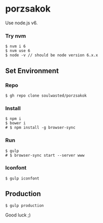 # porzsakok

Use node.js v6.

### Try nvm
```
$ nvm i 6
$ nvm use 6
$ node -v // should be node version 6.x.x
```


## Set Environment

### Repo
```
$ gh repo clone soulwasted/porzsakok
```

### Install
```
$ npm i
$ bower i
# $ npm install -g browser-sync
```

### Run
```
$ gulp
# $ browser-sync start --server www
```

### Iconfont
```
$ gulp iconfont
```

## Production
```
$ gulp production
```

Good luck ;)
